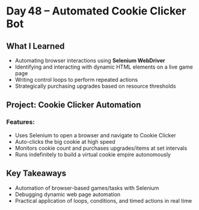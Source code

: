 # Day 48 – Automated Cookie Clicker Bot

## What I Learned
- Automating browser interactions using **Selenium WebDriver**
- Identifying and interacting with dynamic HTML elements on a live game page
- Writing control loops to perform repeated actions
- Strategically purchasing upgrades based on resource thresholds

## Project: Cookie Clicker Automation
### Features:
- Uses Selenium to open a browser and navigate to Cookie Clicker
- Auto-clicks the big cookie at high speed
- Monitors cookie count and purchases upgrades/items at set intervals
- Runs indefinitely to build a virtual cookie empire autonomously

## Key Takeaways
- Automation of browser-based games/tasks with Selenium
- Debugging dynamic web page automation
- Practical application of loops, conditions, and timed actions in real time
